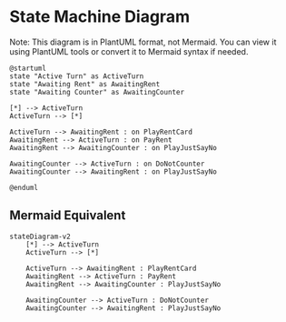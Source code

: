 # State Machine Diagram

Note: This diagram is in PlantUML format, not Mermaid. You can view it using PlantUML tools or convert it to Mermaid syntax if needed.

```plantuml
@startuml
state "Active Turn" as ActiveTurn
state "Awaiting Rent" as AwaitingRent
state "Awaiting Counter" as AwaitingCounter

[*] --> ActiveTurn
ActiveTurn --> [*]

ActiveTurn --> AwaitingRent : on PlayRentCard
AwaitingRent --> ActiveTurn : on PayRent
AwaitingRent --> AwaitingCounter : on PlayJustSayNo

AwaitingCounter --> ActiveTurn : on DoNotCounter
AwaitingCounter --> AwaitingRent : on PlayJustSayNo

@enduml
```

## Mermaid Equivalent

```mermaid
stateDiagram-v2
    [*] --> ActiveTurn
    ActiveTurn --> [*]
    
    ActiveTurn --> AwaitingRent : PlayRentCard
    AwaitingRent --> ActiveTurn : PayRent
    AwaitingRent --> AwaitingCounter : PlayJustSayNo
    
    AwaitingCounter --> ActiveTurn : DoNotCounter
    AwaitingCounter --> AwaitingRent : PlayJustSayNo
```